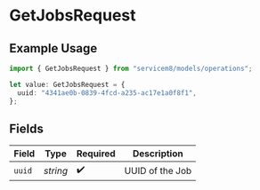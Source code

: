 # GetJobsRequest

## Example Usage

```typescript
import { GetJobsRequest } from "servicem8/models/operations";

let value: GetJobsRequest = {
  uuid: "4341ae0b-0839-4fcd-a235-ac17e1a0f8f1",
};
```

## Fields

| Field              | Type               | Required           | Description        |
| ------------------ | ------------------ | ------------------ | ------------------ |
| `uuid`             | *string*           | :heavy_check_mark: | UUID of the Job    |